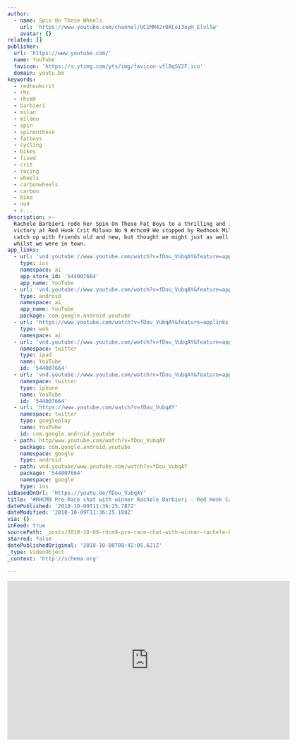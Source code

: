 ```yaml
---
author:
  - name: Spin On These Wheels
    url: 'https://www.youtube.com/channel/UC1MM42r0ACo13oyH_Elvllw'
    avatar: {}
related: []
publisher:
  url: 'https://www.youtube.com/'
  name: YouTube
  favicon: 'https://s.ytimg.com/yts/img/favicon-vfl8qSV2F.ico'
  domain: youtu.be
keywords:
  - redhookcrit
  - rhc
  - rhcm9
  - barbieri
  - milan
  - milano
  - spin
  - spinonthese
  - fatboys
  - cycling
  - bikes
  - fixed
  - crit
  - racing
  - wheels
  - carbonwheels
  - carbon
  - bike
  - no9
  - r...
description: >-
  Rachele Barbieri rode her Spin On These Fat Boys to a thrilling and impressive
  victory at Red Hook Crit Milano No 9 #rhcm9 We stopped by Redhook Milano to
  catch up with friends old and new, but thought we might just as well win it
  whilst we were in town.
app_links:
  - url: 'vnd.youtube://www.youtube.com/watch?v=fDou_VubqAY&feature=applinks'
    type: ios
    namespace: ai
    app_store_id: '544007664'
    app_name: YouTube
  - url: 'vnd.youtube://www.youtube.com/watch?v=fDou_VubqAY&feature=applinks'
    type: android
    namespace: ai
    app_name: YouTube
    package: com.google.android.youtube
  - url: 'https://www.youtube.com/watch?v=fDou_VubqAY&feature=applinks'
    type: web
    namespace: ai
  - url: 'vnd.youtube://www.youtube.com/watch?v=fDou_VubqAY&feature=applinks'
    namespace: twitter
    type: ipad
    name: YouTube
    id: '544007664'
  - url: 'vnd.youtube://www.youtube.com/watch?v=fDou_VubqAY&feature=applinks'
    namespace: twitter
    type: iphone
    name: YouTube
    id: '544007664'
  - url: 'https://www.youtube.com/watch?v=fDou_VubqAY'
    namespace: twitter
    type: googleplay
    name: YouTube
    id: com.google.android.youtube
  - path: http/www.youtube.com/watch?v=fDou_VubqAY
    package: com.google.android.youtube
    namespace: google
    type: android
  - path: vnd.youtube/www.youtube.com/watch?v=fDou_VubqAY
    package: '544007664'
    namespace: google
    type: ios
isBasedOnUrl: 'https://youtu.be/fDou_VubqAY'
title: '#RHCM9 Pre-Race chat with winner Rachele Barbieri - Red Hook Crit Milano 2018'
datePublished: '2018-10-09T11:36:25.787Z'
dateModified: '2018-10-09T11:36:25.188Z'
via: {}
inFeed: true
sourcePath: _posts/2018-10-08-rhcm9-pre-race-chat-with-winner-rachele-barbieri-red-hook.md
starred: false
datePublishedOriginal: '2018-10-08T08:42:05.621Z'
_type: VideoObject
_context: 'http://schema.org'

---
```

<iframe src="https://cdn.embedly.com/widgets/media.html?src=https%3A%2F%2Fwww.youtube.com%2Fembed%2FfDou_VubqAY%3Ffeature%3Doembed&amp;url=http%3A%2F%2Fwww.youtube.com%2Fwatch%3Fv%3DfDou_VubqAY&amp;image=https%3A%2F%2Fi.ytimg.com%2Fvi%2FfDou_VubqAY%2Fhqdefault.jpg&amp;key=a715cf41cc93453ca338d350cd26f87b&amp;type=text%2Fhtml&amp;schema=youtube" width="640" height="360" scrolling="no" frameborder="0" allowfullscreen="true" style=""></iframe>